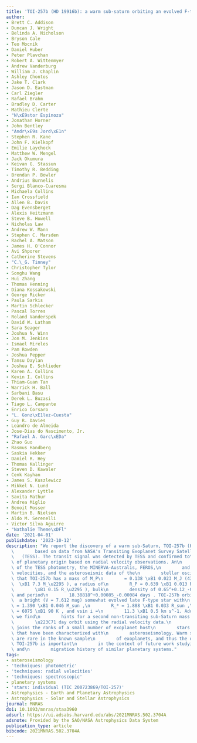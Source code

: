 ```yaml
---
title: 'TOI-257b (HD 19916b): a warm sub-saturn orbiting an evolved F-type star'
author:
- Brett C. Addison
- Duncan J. Wright
- Belinda A. Nicholson
- Bryson Cale
- Teo Mocnik
- Daniel Huber
- Peter Plavchan
- Robert A. Wittenmyer
- Andrew Vanderburg
- William J. Chaplin
- Ashley Chontos
- Jake T. Clark
- Jason D. Eastman
- Carl Ziegler
- Rafael Brahm
- Bradley D. Carter
- Mathieu Clerte
- "N\xE9stor Espinoza"
- Jonathan Horner
- John Bentley
- "Andr\xE9s Jord\xE1n"
- Stephen R. Kane
- John F. Kielkopf
- Emilie Laychock
- Matthew W. Mengel
- Jack Okumura
- Keivan G. Stassun
- Timothy R. Bedding
- Brendan P. Bowler
- Andrius Burnelis
- Sergi Blanco-Cuaresma
- Michaela Collins
- Ian Crossfield
- Allen B. Davis
- Dag Evensberget
- Alexis Heitzmann
- Steve B. Howell
- Nicholas Law
- Andrew W. Mann
- Stephen C. Marsden
- Rachel A. Matson
- James H. O'Connor
- Avi Shporer
- Catherine Stevens
- "C.\_G. Tinney"
- Christopher Tylor
- Songhu Wang
- Hui Zhang
- Thomas Henning
- Diana Kossakowski
- George Ricker
- Paula Sarkis
- Martin Schlecker
- Pascal Torres
- Roland Vanderspek
- David W. Latham
- Sara Seager
- Joshua N. Winn
- Jon M. Jenkins
- Ismael Mireles
- Pam Rowden
- Joshua Pepper
- Tansu Daylan
- Joshua E. Schlieder
- Karen A. Collins
- Kevin I. Collins
- Thiam-Guan Tan
- Warrick H. Ball
- Sarbani Basu
- Derek L. Buzasi
- Tiago L. Campante
- Enrico Corsaro
- "L. Gonz\xE1lez-Cuesta"
- Guy R. Davies
- Leandro de Almeida
- Jose-Dias do Nascimento, Jr.
- "Rafael A. Garc\xEDa"
- Zhao Guo
- Rasmus Handberg
- Saskia Hekker
- Daniel R. Hey
- Thomas Kallinger
- Steven D. Kawaler
- Cenk Kayhan
- James S. Kuszlewicz
- Mikkel N. Lund
- Alexander Lyttle
- Savita Mathur
- Andrea Miglio
- Benoit Mosser
- Martin B. Nielsen
- Aldo M. Serenelli
- Victor Silva Aguirre
- "Nathalie Theme\xDFl"
date: '2021-04-01'
publishdate: '2023-10-12'
description: "We report the discovery of a warm sub-Saturn, TOI-257b (HD 19916b),\n\
  \        based on data from NASA's Transiting Exoplanet Survey Satellite\n     \
  \   (TESS). The transit signal was detected by TESS and confirmed to\n        be\
  \ of planetary origin based on radial velocity observations. An\n        analysis\
  \ of the TESS photometry, the MINERVA-Australis, FEROS,\n        and HARPS radial\
  \ velocities, and the asteroseismic data of the\n        stellar oscillations reveals\
  \ that TOI-257b has a mass of M_P\n        = 0.138 \xB1 0.023 M_J (43.9\n      \
  \  \xB1 7.3 M_\u2295 ), a radius of\n        R_P = 0.639 \xB1 0.013 R_J (7.16\n\
  \        \xB1 0.15 R_\u2295 ), bulk\n        density of 0.65^+0.12_-0.11 (cgs),\
  \ and period\n        18.38818^+0.00085_-0.00084 days . TOI-257b orbits\n      \
  \  a bright (V = 7.612 mag) somewhat evolved late F-type star with\n        M_*\
  \ = 1.390 \xB1 0.046 M_sun ,\n        R_* = 1.888 \xB1 0.033 R_sun ,\n        T_eff\
  \ = 6075 \xB1 90 K , and vsin i =\n        11.3 \xB1 0.5 km s^-1. Additionally,\
  \ we find\n        hints for a second non-transiting sub-Saturn mass planet on a\n\
  \        \u223C71 day orbit using the radial velocity data.\n        This system\
  \ joins the ranks of a small number of exoplanet host\n        stars (\u223C100)\
  \ that have been characterized with\n        asteroseismology. Warm sub-Saturns\
  \ are rare in the known sample\n        of exoplanets, and thus the discovery of\
  \ TOI-257b is important\n        in the context of future work studying the formation\
  \ and\n        migration history of similar planetary systems."
tags:
- asteroseismology
- 'techniques: photometric'
- 'techniques: radial velocities'
- 'techniques: spectroscopic'
- planetary systems
- 'stars: individual (TIC 200723869/TOI-257)'
- Astrophysics - Earth and Planetary Astrophysics
- Astrophysics - Solar and Stellar Astrophysics
journal: MNRAS
doi: 10.1093/mnras/staa3960
adsurl: https://ui.adsabs.harvard.edu/abs/2021MNRAS.502.3704A
adsnote: Provided by the SAO/NASA Astrophysics Data System
publication_type: article
bibcode: 2021MNRAS.502.3704A
---
```

